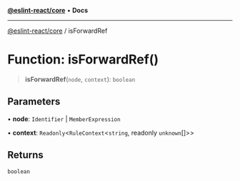 [**@eslint-react/core**](../README.md) • **Docs**

***

[@eslint-react/core](../README.md) / isForwardRef

# Function: isForwardRef()

> **isForwardRef**(`node`, `context`): `boolean`

## Parameters

• **node**: `Identifier` \| `MemberExpression`

• **context**: `Readonly`\<`RuleContext`\<`string`, readonly `unknown`[]\>\>

## Returns

`boolean`
